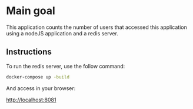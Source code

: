 # Main goal

This application counts the number of users that accessed this application using a nodeJS application and a redis server.

## Instructions

To run the redis server, use the follow command:

```sh
docker-compose up -build
```

And access in your browser:

[http://localhost:8081](http://localhost:8081)